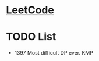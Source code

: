 # [LeetCode](https://leetcode.com/problemset/all/)

# TODO List
- 1397 Most difficult DP ever. KMP

